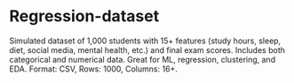 # Regression-dataset
Simulated dataset of 1,000 students with 15+ features (study hours, sleep, diet, social media, mental health, etc.) and final exam scores. Includes both categorical and numerical data. Great for ML, regression, clustering, and EDA. Format: CSV, Rows: 1000, Columns: 16+.
